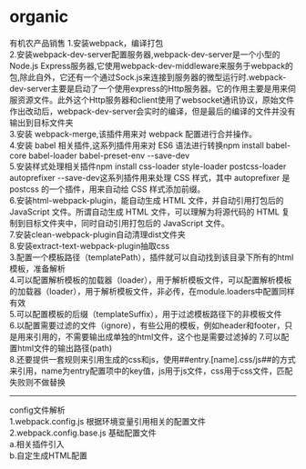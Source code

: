 # organic
有机农产品销售
1.安装webpack，编译打包<br>
2.安装webpack-dev-server配置服务器,webpack-dev-server是一个小型的Node.js Express服务器,它使用webpack-dev-middleware来服务于webpack的包,除此自外，它还有一个通过Sock.js来连接到服务器的微型运行时.webpack-dev-server主要是启动了一个使用express的Http服务器。它的作用主要是用来伺服资源文件。此外这个Http服务器和client使用了websocket通讯协议，原始文件作出改动后，webpack-dev-server会实时的编译，但是最后的编译的文件并没有输出到目标文件夹<br>
3.安装 webpack-merge,该插件用来对 webpack 配置进行合并操作。<br>
4.安装 babel 相关插件,这系列插件用来对 ES6 语法进行转换npm install babel-core babel-loader babel-preset-env --save-dev<br>
5.安装样式处理相关插件npm install css-loader style-loader postcss-loader autoprefixer --save-dev这系列插件用来处理 CSS 样式，其中 autoprefixer 是 postcss 的一个插件，用来自动给 CSS 样式添加前缀。<br>
6.安装html-webpack-plugin，能自动生成 HTML 文件，并自动引用打包后的 JavaScript 文件。所谓自动生成 HTML 文件，可以理解为将源代码的 HTML 复制到目标文件夹中，同时自动引用打包后的 JavaScript 文件。<br>
7.安装clean-webpack-plugin自动清理dist文件夹<br>
8.安装extract-text-webpack-plugin抽取css<br>
3.配置一个模板路径（templatePath），插件就可以自动找到该目录下所有的html模板，准备解析<br>
4.可以配置解析模板的加载器（loader），用于解析模板文件，可以配置解析模板的加载器（loader），用于解析模板文件，非必传，在module.loaders中配置同样有效<br>
5.可以配置模板的后缀（templateSuffix），用于过滤模板路径下的非模板文件<br>
6.以配置需要过滤的文件（ignore），有些公用的模板，例如header和footer，只是用来引用的，不需要输出成单独的html文件，这个也是需要过滤掉的
7.可以配置html文件的输出路径(path)<br>
8.还要提供一套规则来引用生成的css和js，使用##entry.[name].css/js##的方式来引用，name为entry配置项中的key值，js用于js文件，css用于css文件，匹配失败则不做替换<br>

-------------------------------------------------

config文件解析<br>
1.webpack.config.js   根据环境变量引用相关的配置文件<br>
2.webpack.config.base.js   基础配置文件<br>
a.相关插件引入<br>
b.自定生成HTML配置<br>